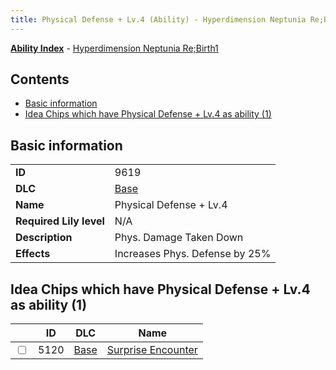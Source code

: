 ```yaml
---
title: Physical Defense + Lv.4 (Ability) - Hyperdimension Neptunia Re;Birth1
---
```


[**Ability Index**](/neptunia/rb1/ability/index.html) - [Hyperdimension Neptunia Re;Birth1](/neptunia/rb1)

## Contents

- [Basic information](#basic-information)
- [Idea Chips which have Physical Defense + Lv.4 as ability (1)](#idea-chips-which-have-physical-defense-lv4-as-ability-1)

## Basic information

|   |   |
| -- | -- |
| **ID** | 9619 |
| **DLC** | [Base](/neptunia/rb1/dlc/1-base.html) |
| **Name** | Physical Defense + Lv.4 |
| **Required Lily level** | N/A |
| **Description** | Phys. Damage Taken Down |
| **Effects** | Increases Phys. Defense by 25% |


## Idea Chips which have Physical Defense + Lv.4 as ability (1)

|    | ID | DLC | Name |
| -- | -- | --- | ---- |
| <input type="checkbox" id="rb1-item-1-5120" class="trackbox" /> | 5120 | [Base](/neptunia/rb1/dlc/1-base.html) | [Surprise Encounter](/neptunia/rb1/item/1-5120-surprise-encounter.html) |
